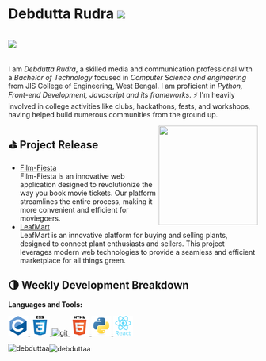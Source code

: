 <h1>Debdutta Rudra</a> <img
src="https://github.com/blackcater/blackcater/raw/main/images/Hi.gif" height="32" align-items="center"/></h1>

<br />

<a href="mailto:rudradebdutta20@gmail.com">
  <img src="https://github.com/blackcater/blackcater/raw/main/images/social-gmail.svg" height="40" />
</a>

<br />
<br />

I am *Debdutta Rudra*, a skilled media and communication professional with a _Bachelor of Technology_ focused in _Computer Science and engineering_ from JIS College of Engineering, West Bengal. I am proficient in *Python, Front-end Development, Javascript and its frameworks*. ⚡ I'm heavily involved in college activities like clubs, hackathons, fests, and workshops, having helped build numerous communities from the ground up.

<a href="#"><img align="right" src="https://github.com/blackcater/blackcater/raw/main/images/banner.gif" width="200 " height="200" /></a>

## ⛳️ Project Release

- <a href='https://github.com/Debduttaa/Flim-Fiesta' target='_blank'>Film-Fiesta</a>
  <br/> Film-Fiesta is an innovative web application designed to revolutionize the way you book movie tickets. Our platform streamlines the entire process, making it more convenient and efficient for moviegoers.
- <a href='https://github.com/Debduttaa/LeafMart' target='_blank'>LeafMart</a>
  <br/> LeafMart is an innovative platform for buying and selling plants, designed to connect plant enthusiasts and sellers. This project leverages modern web technologies to provide a seamless and efficient marketplace for all things green.


## 🌗 Weekly Development Breakdown


<!-- wakatime_plugin_end -->

**Languages and Tools:**

<p align="left"> <a href="https://www.cprogramming.com/" target="_blank" rel="noreferrer"> <img src="https://raw.githubusercontent.com/devicons/devicon/master/icons/c/c-original.svg" alt="c" width="40" height="40"/> </a> <a href="https://www.w3schools.com/css/" target="_blank" rel="noreferrer"> <img src="https://raw.githubusercontent.com/devicons/devicon/master/icons/css3/css3-original-wordmark.svg" alt="css3" width="40" height="40"/> </a> <a href="https://git-scm.com/" target="_blank" rel="noreferrer"> <img src="https://www.vectorlogo.zone/logos/git-scm/git-scm-icon.svg" alt="git" width="40" height="40"/> </a> <a href="https://www.w3.org/html/" target="_blank" rel="noreferrer"> <img src="https://raw.githubusercontent.com/devicons/devicon/master/icons/html5/html5-original-wordmark.svg" alt="html5" width="40" height="40"/> </a> <a href="https://www.python.org" target="_blank" rel="noreferrer"> <img src="https://raw.githubusercontent.com/devicons/devicon/master/icons/python/python-original.svg" alt="python" width="40" height="40"/> </a> <a href="https://reactjs.org/" target="_blank" rel="noreferrer"> <img src="https://raw.githubusercontent.com/devicons/devicon/master/icons/react/react-original-wordmark.svg" alt="react" width="40" height="40"/> </a> 
</p>

<p><img align="left" src="https://github-readme-stats.vercel.app/api/top-langs?username=debduttaa&show_icons=true&locale=en&layout=compact" alt="debduttaa" /></p>

<p><img align="center" src="https://github-readme-streak-stats.herokuapp.com/?user=debduttaa&" alt="debduttaa" /></p>


